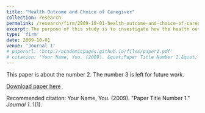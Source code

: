 ```yaml
---
title: "Health Outcome and Choice of Caregiver"
collection: research
permalink: /research/firm/2009-10-01-health-outcome-and-choice-of-caregiver
excerpt: The purpose of this study is to investigate how the health outcomes of older adults are influenced by their choice of caregivers. Using data from the Taiwan Longitudinal Study on Aging (TLSA), we analyze the relationship between caregivers and older adults' health outcomes. Specifically, we describe the choice of caregivers and older adults' respective health outcomes for the caregivers. We also employ the instrument of caregiver reform to estimate the potential changes in health outcomes. This study provides insights into the impact of caregivers on the health of older adults, which can inform policies and interventions aimed at improving the health and well-being of older adults.
type: 'firm'
date: 2009-10-01
venue: 'Journal 1'
# paperurl: 'http://academicpages.github.io/files/paper1.pdf'
# citation: 'Your Name, You. (2009). &quot;Paper Title Number 1.&quot; <i>Journal 1</i>. 1(1).'
---
```

This paper is about the number 2. The number 3 is left for future work.

[Download paper here](http://academicpages.github.io/files/paper1.pdf)

Recommended citation: Your Name, You. (2009). "Paper Title Number 1." <i>Journal 1</i>. 1(1).